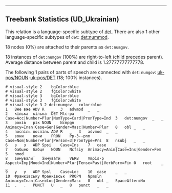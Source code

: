 

--------------------------------------------------------------------------------

## Treebank Statistics (UD_Ukrainian)

This relation is a language-specific subtype of [det]().
There are also 1 other language-specific subtypes of `det`: [det:nummod]().

18 nodes (0%) are attached to their parents as `det:numgov`.

18 instances of `det:numgov` (100%) are right-to-left (child precedes parent).
Average distance between parent and child is 1.27777777777778.

The following 1 pairs of parts of speech are connected with `det:numgov`: [uk-pos/NOUN]()-[uk-pos/DET]() (18; 100% instances).


~~~ conllu
# visual-style 2	bgColor:blue
# visual-style 2	fgColor:white
# visual-style 3	bgColor:blue
# visual-style 3	fgColor:white
# visual-style 3 2 det:numgov	color:blue
1	Вже	вже	ADV	R	_	3	advmod	_	_
2	кілька	кілька	DET	Mlc-pa	Case=Acc|Number=Plur|NumType=Card|PronType=Ind	3	det:numgov	_	_
3	років	рік	NOUN	Ncmpgn	Animacy=Inan|Case=Gen|Gender=Masc|Number=Plur	8	obl	_	_
4	поспіль	поспіль	ADV	R	_	3	advmod	_	_
5	вони	вони	PRON	Pp-3--pnn	Case=Nom|Number=Plur|Person=3|PronType=Prs	8	nsubj	_	_
6	з	з	ADP	Spsi	Case=Ins	7	case	_	_
7	бабцею	бабця	NOUN	Ncfsiy	Animacy=Anim|Case=Ins|Gender=Fem	5	nmod	_	_
8	зимували	зимувати	VERB	Vmpis-p	Aspect=Imp|Mood=Ind|Number=Plur|Tense=Past|VerbForm=Fin	0	root	_	_
9	у	у	ADP	Spsl	Case=Loc	10	case	_	_
10	Франківську	Франківськ	PROPN	Npmsln	Animacy=Inan|Case=Loc|Gender=Masc	8	obl	_	SpaceAfter=No
11	.	.	PUNCT	U	_	8	punct	_	_

~~~


